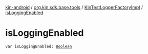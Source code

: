 [kin-android](../../index.md) / [org.kin.sdk.base.tools](../index.md) / [KinTestLoggerFactoryImpl](index.md) / [isLoggingEnabled](./is-logging-enabled.md)

# isLoggingEnabled

`var isLoggingEnabled: `[`Boolean`](https://kotlinlang.org/api/latest/jvm/stdlib/kotlin/-boolean/index.html)